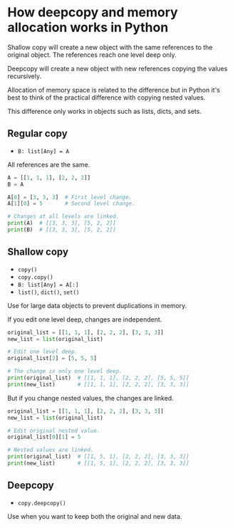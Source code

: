 # How deepcopy and memory allocation works in Python

Shallow copy will create a new object with the same references to the original
object. The references reach one level deep only.

Deepcopy will create a new object with new references copying the values
recursively.

Allocation of memory space is related to the difference but in Python it's best
to think of the practical difference with copying nested values.

This difference only works in objects such as lists, dicts, and sets.

## Regular copy

- `B: list[Any] = A`

All references are the same.

```python
A = [[1, 1, 1], [2, 2, 2]]
B = A

A[0] = [3, 3, 3]  # First level change.
A[1][0] = 5       # Second level change.

# Changes at all levels are linked.
print(A)  # [[3, 3, 3], [5, 2, 2]]
print(B)  # [[3, 3, 3], [5, 2, 2]]
```

## Shallow copy

- `copy()`
- `copy.copy()`
- `B: list[Any] = A[:]`
- `list()`, `dict()`, `set()`

Use for large data objects to prevent duplications in memory.

If you edit one level deep, changes are independent.

```python
original_list = [[1, 1, 1], [2, 2, 2], [3, 3, 3]]
new_list = list(original_list)

# Edit one level deep.
original_list[2] = [5, 5, 5]

# The change is only one level deep.
print(original_list)  # [[1, 1, 1], [2, 2, 2], [5, 5, 5]]
print(new_list)       # [[1, 1, 1], [2, 2, 2], [3, 3, 3]]
```

But if you change nested values, the changes are linked.

```python
original_list = [[1, 1, 1], [2, 2, 2], [3, 3, 3]]
new_list = list(original_list)

# Edit original nested value.
original_list[0][1] = 5

# Nested values are linked.
print(original_list)  # [[1, 5, 1], [2, 2, 2], [3, 3, 3]]
print(new_list)       # [[1, 5, 1], [2, 2, 2], [3, 3, 3]]
```

## Deepcopy

- `copy.deepcopy()`

Use when you want to keep both the original and new data.
